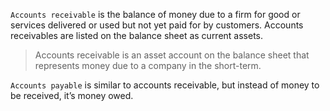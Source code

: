 `Accounts receivable` is the balance of money due to a firm for good or services delivered or used but not yet paid for by customers. Accounts receivables are listed on the balance sheet as current assets.

> Accounts receivable is an asset account on the balance sheet that represents money due to a company in the short-term.

`Accounts payable` is similar to accounts receivable, but instead of money to be received, it’s money owed.